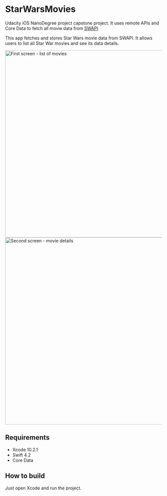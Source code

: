 # StarWarsMovies

Udacity iOS NanoDegree project capstone project. It uses remote APIs and Core Data to fetch all movie data from [SWAPI](https://swapi.co/)

This app fetches and stores Star Wars movie data from SWAPI. It allows users to list all Star War movies and see its data details.

<img src="https://raw.githubusercontent.com/josenaves/StarWarsMovies/master/main.png" height="600" alt="First screen - list of movies" />   <img src="https://raw.githubusercontent.com/josenaves/StarWarsMovies/master/details.png" height="600" alt="Second screen - movie details" />

## Requirements

- Xcode 10.2.1
- Swift 4.2
- Core Data


## How to build

Just open Xcode and run the project.
